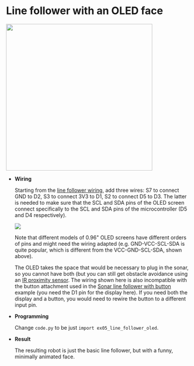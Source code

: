 # Line follower with an OLED face

<img src="../img/example-oled.jpg" width="400"/>

* **Wiring**

  Starting from the [line follower wiring](line_follower.md), add three wires: S7 to connect GND to D2, S3 to connect 3V3 to D1, S2 to connect D5 to D3. The latter is needed to make sure that the SCL and SDA pins of the OLED screen connect specifically to the SCL and SDA pins of the microcontroller (D5 and D4 respectively).

  ![](../img/example-oled-wiring.jpg)

  Note that different models of 0.96" OLED screens have different orders of pins and might need the wiring adapted (e.g. GND-VCC-SCL-SDA is quite popular, which is different from the VCC-GND-SCL-SDA, shown above).

  The OLED takes the space that would be necessary to plug in the sonar, so you cannot have both (but you can still get obstacle avoidance using an [IR proximity sensor](line_follower_oled_ir.md). The wiring shown here is also incompatible with the button attachment used in the [Sonar line follower with button](sonar_line_follower_button_buzzer.md) example (you need the D1 pin for the display here). If you need both the display and a button, you would need to rewire the button to a different input pin.

* **Programming**
  
  Change `code.py` to be just `import ex05_line_follower_oled`.

* **Result**
  
  The resulting robot is just the basic line follower, but with a funny, minimally animated face.
